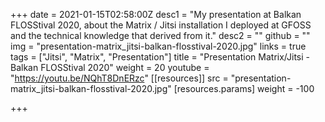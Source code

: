 +++
date = 2021-01-15T02:58:00Z
desc1 = "My presentation at Balkan FLOSStival 2020, about the Matrix / Jitsi installation I deployed at GFOSS and the technical knowledge that derived from it."
desc2 = ""
github = ""
img = "presentation-matrix_jitsi-balkan-flosstival-2020.jpg"
links = true
tags = ["Jitsi", "Matrix", "Presentation"]
title = "Presentation Matrix/Jitsi - Balkan FLOSStival 2020"
weight = 20
youtube = "https://youtu.be/NQhT8DnERzc"
[[resources]]
src = "presentation-matrix_jitsi-balkan-flosstival-2020.jpg"
[resources.params]
weight = -100

+++
